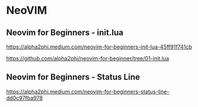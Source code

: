 # NeoVIM

## Neovim for Beginners - init.lua

https://alpha2phi.medium.com/neovim-for-beginners-init-lua-45ff91f741cb

https://github.com/alpha2phi/neovim-for-beginner/tree/01-init.lua

## Neovim for Beginners - Status Line

https://alpha2phi.medium.com/neovim-for-beginners-status-line-dd0c97fba978
